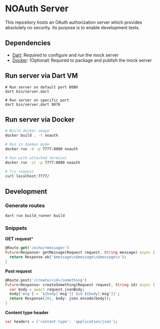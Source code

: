 # NOAuth Server

This repository hosts an OAuth authorization server which provides absolutely no security.
Its purpose is to enable development tests.

## Dependencies

- [Dart](https://www.dart.dev): Required to configure and run the mock server
- [Docker](https://www.docker.com): (Optional) Required to package and publish the mock server

## Run server via Dart VM

```
# Run server on default port 8080
dart bin/server.dart

# Run server on specific port
dart bin/server.dart 9876
```

## Run server via Docker

```bash
# Build docker image
docker build . -t noauth

# Run in daemon mode
docker run -d -p 7777:8080 noauth

# Run with attached terminal
docker run -it -p 7777:8080 noauth

# Try request
curl localhost:7777/
```

## Development

### Generate routes

```
dart run build_runner build
```

### Snippets

**GET request***

```dart
@Route.get('/echo/<message>')
Future<Response> getMessage(Request request, String message) async {
  return Response.ok('$message\n$message\n$message\n');
}
```

**Post request**

```dart
@Route.post('/create/<id>/something')
Future<Response> createSomething(Request request, String id) async {
  var body = await request.jsonBody;
  body['msg'] = '${body['msg']} $id ${body['msg']}';
  return Response(201, body: json.encode(body));
}
```

**Content type header**

```dart
var headers = {'content-type': 'application/json'};
```

